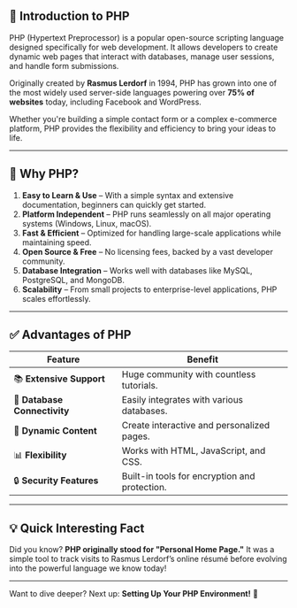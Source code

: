 ## 🐘 **Introduction to PHP**

PHP (Hypertext Preprocessor) is a popular open-source scripting language designed specifically for web development. It allows developers to create dynamic web pages that interact with databases, manage user sessions, and handle form submissions.  

Originally created by **Rasmus Lerdorf** in 1994, PHP has grown into one of the most widely used server-side languages powering over **75% of websites** today, including Facebook and WordPress.  

Whether you're building a simple contact form or a complex e-commerce platform, PHP provides the flexibility and efficiency to bring your ideas to life.  

---

## 🤔 **Why PHP?**

1. **Easy to Learn & Use** – With a simple syntax and extensive documentation, beginners can quickly get started.  
2. **Platform Independent** – PHP runs seamlessly on all major operating systems (Windows, Linux, macOS).  
3. **Fast & Efficient** – Optimized for handling large-scale applications while maintaining speed.  
4. **Open Source & Free** – No licensing fees, backed by a vast developer community.  
5. **Database Integration** – Works well with databases like MySQL, PostgreSQL, and MongoDB.  
6. **Scalability** – From small projects to enterprise-level applications, PHP scales effortlessly.  

---

## ✅ **Advantages of PHP**

| Feature               | Benefit                               |
|-----------------------|---------------------------------------|
| 📚 **Extensive Support**   | Huge community with countless tutorials.  |
| 🔗 **Database Connectivity** | Easily integrates with various databases. |
| 🔄 **Dynamic Content**      | Create interactive and personalized pages. |
| 📊 **Flexibility**          | Works with HTML, JavaScript, and CSS.     |
| 🔒 **Security Features**    | Built-in tools for encryption and protection. |

---

## 💡 **Quick Interesting Fact**  
Did you know? **PHP originally stood for "Personal Home Page."** It was a simple tool to track visits to Rasmus Lerdorf’s online résumé before evolving into the powerful language we know today!

---

Want to dive deeper? Next up: **Setting Up Your PHP Environment!** 🚀